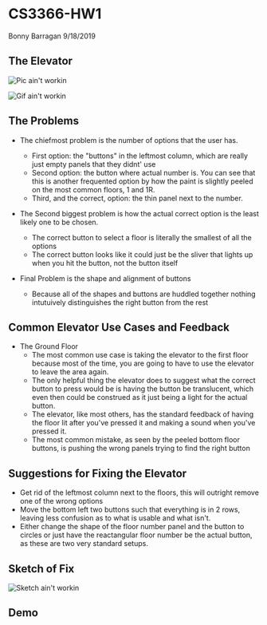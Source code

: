 # CS3366-HW1
Bonny Barragan 9/18/2019

## The Elevator

![Pic ain't workin](https://github.com/Bobarrag/hw1.15.Barragan/blob/master/TheElevator.png)

![Gif ain't workin](https://github.com/Bobarrag/hw1.15.Barragan/blob/master/tNyBNPEEgP.gif)

## The Problems
- The chiefmost problem is the number of options that the user has.
  - First option: the "buttons" in the leftmost column, which are really just empty panels that they didnt' use
  - Second option: the button where actual number is. You can see that this is another frequented option by how 
    the paint is slightly peeled on the most common floors, 1 and 1R.
  - Third, and the correct, option: the thin panel next to the number. 
  
- The Second biggest problem is how the actual correct option is the least likely one to be chosen.
  - The correct button to select a floor is literally the smallest of all the options
  - The correct button looks like it could just be the sliver that lights up when you hit the button, not the 
    button itself
 - Final Problem is the shape and alignment of buttons
   - Because all of the shapes and buttons are huddled together nothing intutuively distinguishes the right button 
    from the rest
    
## Common Elevator Use Cases and Feedback
- The Ground Floor
  - The most common use case is taking the elevator to the first floor because most of the time, you are going
    to have to use the elevator to leave the area again.
  - The only helpful thing the elevator does to suggest what the correct button to press would be is having the
    button be translucent, which even then could be construed as it just being a light for the actual button.
  - The elevator, like most others, has the standard feedback of having the floor lit after you've pressed it 
    and making a sound when you've pressed it.
  - The most common mistake, as seen by the peeled bottom floor buttons, is pushing the wrong panels trying to
    find the right button
    
## Suggestions for Fixing the Elevator
 - Get rid of the leftmost column next to the floors, this will outright remove one of the wrong options
 - Move the bottom left two buttons such that everything is in 2 rows, leaving less confusion as to what is
   usable and what isn't.
 - Either change the shape of the floor number panel and the button to circles or just have the reactangular 
   floor number be the actual button, as these are two very standard setups.
   
## Sketch of Fix
![Sketch ain't workin](https://github.com/Bobarrag/hw1.15.Barragan/blob/master/Sketch.png)

## Demo
[](https://github.com/Bobarrag/hw1.15.Barragan)
